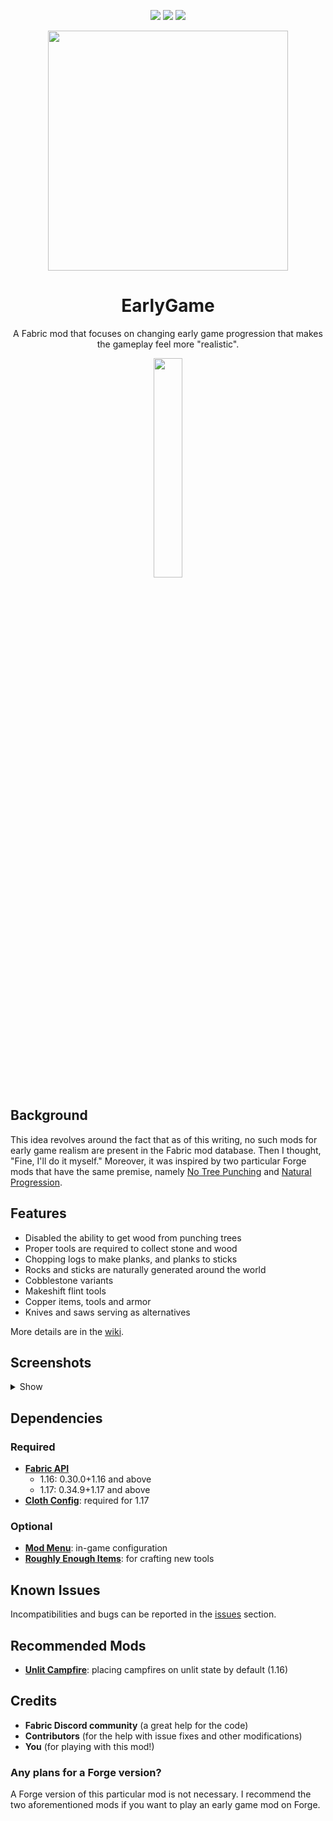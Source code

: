 <p align="center">
<a href="https://github.com/JayCeeCreates/earlygame/blob/master/LICENSE"><img src="https://img.shields.io/github/license/jayceecreates/earlygame?style=for-the-badge"></a>
<img src="https://img.shields.io/badge/mc%20version-1.16--1.17-yellow?style=for-the-badge">
<a href="https://fabricmc.net"><img src="https://img.shields.io/badge/modloader-fabric-blue?style=for-the-badge"></a>
</p>

<p align="center">
  <img width="384" height="384" src="https://cdn.discordapp.com/attachments/669587583034064919/753223254474227762/icon.png">
</p>

<h1 align="center">EarlyGame</h1>
<p align="center">A Fabric mod that focuses on changing early game progression that makes the gameplay feel more "realistic".</p>

<p align="center"><a href="https://www.paypal.com/cgi-bin/webscr?return=https://github.com/JayCeeCreates/earlygame&amp;cn=Add+special+instructions+to+the+addon+author()&amp;business=jaycee.creates%40gmail.com&amp;bn=PP-DonationsBF:btn_donateCC_LG.gif:NonHosted&amp;cancel_return=https://github.com/JayCeeCreates/earlygame&amp;lc=US&amp;item_name=EarlyGame+(from+github.com)&amp;cmd=_donations&amp;rm=1&amp;no_shipping=1&amp;currency_code=USD" target="_blank"><img src="https://vetsupportusa.com/wp-content/uploads/donate-paypal-main-1.png" width=30%></a></p>

## Background

This idea revolves around the fact that as of this writing, no such mods for early game realism are present in the Fabric mod database. Then I thought, "Fine, I'll do it myself." Moreover, it was inspired by two particular Forge mods that have the same premise, namely [No Tree Punching](https://www.curseforge.com/minecraft/mc-mods/no-tree-punching) and [Natural Progression](https://www.curseforge.com/minecraft/mc-mods/natural-progressions).

## Features

- Disabled the ability to get wood from punching trees
- Proper tools are required to collect stone and wood
- Chopping logs to make planks, and planks to sticks
- Rocks and sticks are naturally generated around the world
- Cobblestone variants
- Makeshift flint tools
- Copper items, tools and armor
- Knives and saws serving as alternatives

More details are in the [wiki](https://github.com/JayCeeCreates/earlygame/wiki).

## Screenshots

<details><summary>Show</summary>
<p align="center">
<img width="640" height="360" src="https://media.discordapp.net/attachments/807114433787854868/810885401043533824/2021-02-15_22.26.53.png">
<img width="640" height="360" src="https://media.discordapp.net/attachments/807114433787854868/810885396292042822/2021-02-15_22.34.08.png">
<img width="640" height="360" src="https://media.discordapp.net/attachments/807114433787854868/810886920053194782/2021-02-15_22.19.59.png">
<img width="640" height="360" src="https://media.discordapp.net/attachments/807114433787854868/810885400595922954/2021-02-15_22.18.33.png">
</p>
</details>

## Dependencies

### Required

- **[Fabric API](https://www.curseforge.com/minecraft/mc-mods/fabric-api)**
  - 1.16: 0.30.0+1.16 and above
  - 1.17: 0.34.9+1.17 and above
- **[Cloth Config](https://www.curseforge.com/minecraft/mc-mods/cloth-config)**: required for 1.17

### Optional

- **[Mod Menu](https://www.curseforge.com/minecraft/mc-mods/modmenu)**: in-game configuration
- **[Roughly Enough Items](https://www.curseforge.com/minecraft/mc-mods/roughly-enough-items)**: for crafting new tools

## Known Issues

Incompatibilities and bugs can be reported in the [issues](https://github.com/JayCeeCreates/earlygame/issues) section.

## Recommended Mods

- **[Unlit Campfire](https://www.curseforge.com/minecraft/mc-mods/unlit-campfire)**: placing campfires on unlit state by default (1.16)

## Credits

- **Fabric Discord community** (a great help for the code)
- **Contributors** (for the help with issue fixes and other modifications)
- **You** (for playing with this mod!)

### Any plans for a Forge version?

A Forge version of this particular mod is not necessary. I recommend the two aforementioned mods if you want to play an early game mod on Forge.